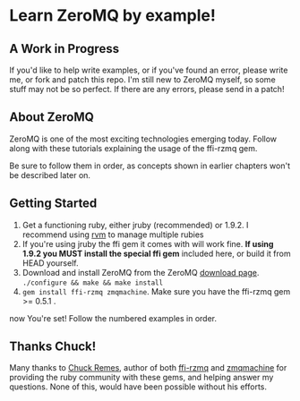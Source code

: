# Learn ZeroMQ by example! #

## A Work in Progress ##

If you'd like to help write examples, or if you've found an error, please write me, or fork and patch this repo.
I'm still new to ZeroMQ myself, so some stuff may not be so perfect. If there are any errors, please send in a patch!

## About ZeroMQ ##

ZeroMQ is one of the most exciting technologies emerging today. Follow along with these tutorials explaining the usage of the ffi-rzmq gem.

Be sure to follow them in order, as concepts shown in earlier chapters won't be described later on.

## Getting Started ##

1. Get a functioning ruby, either jruby (recommended) or 1.9.2. I recommend using [rvm](http://rvm.beginrescueend.com/) to manage multiple rubies
2. If you're using jruby the ffi gem it comes with will work fine. **If using 1.9.2 you MUST install the special ffi gem** included here, or build it from HEAD yourself.
3. Download and install ZeroMQ from the ZeroMQ [download page](http://www.zeromq.org/area:download). `./configure && make && make install`
4. `gem install ffi-rzmq zmqmachine`. Make sure you have the ffi-rzmq gem >= 0.5.1 . 

now You're set! Follow the numbered examples in order.

## Thanks Chuck! ##

Many thanks to [Chuck Remes](http://github.com/chuckremes), author of both [ffi-rzmq](http://github.com/chuckremes/ffi-rzmq) and [zmqmachine](http://github.com/chuckremes/zmqmachine) for providing the ruby community with these gems, and helping answer my questions. None of this, would  have been possible without his efforts.
